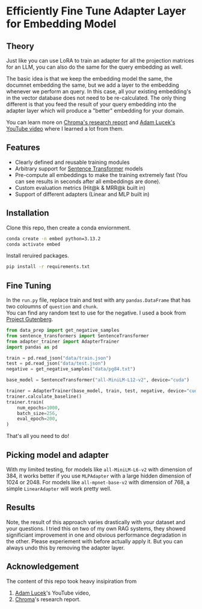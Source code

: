 # Efficiently Fine Tune Adapter Layer for Embedding Model

## Theory

Just like you can use LoRA to train an adapter for all the projection matrices for an LLM, you can also do the same for the query embedding as well. 

The basic idea is that we keep the embedding model the same, the documnet embedding the same, but we add a layer to the embedding whenever we perform an query. 
In this case, all your existing embedding's in the vector database does not need to be re-calculated. 
The only thing different is that you feed the result of your query embedding into the adapter layer which will produce a "better" embedding for your domain. 

You can learn more on [Chroma's research report](https://research.trychroma.com/embedding-adapters) and [Adam Lucek's YouTube video](https://www.youtube.com/watch?v=hztWQcoUbt0&feature=youtu.be) where I learned a lot from them.

## Features

- Clearly defined and reusable training modules
- Arbitrary support for [Sentence Transformer](https://sbert.net/) models
- Pre-compute all embeddings to make the training extremely fast (You can see results in seconds after all embeddings are done).
- Custom evaluation metrics (Hit@k & MRR@k built in)
- Support of different adapters (Linear and MLP built in)

## Installation 

Clone this repo, then create a conda enviornment.

```bash
conda create -n embed python=3.13.2
conda activate embed
```

Install reruired packages.

```bash
pip install -r requirements.txt
```

## Fine Tuning

In the `run.py` file, replace train and test with any `pandas.DataFrame` that has two coloumns of `question` and `chunk`.  
You can find any random text to use for the negative. 
I used a book from [Project Gutenberg](https://www.gutenberg.org/). 

```python
from data_prep import get_negative_samples
from sentence_transformers import SentenceTransformer
from adapter_trainer import AdapterTrainer
import pandas as pd

train = pd.read_json("data/train.json")
test = pd.read_json("data/test.json")
negative = get_negative_samples("data/pg84.txt")

base_model = SentenceTransformer("all-MiniLM-L12-v2", device="cuda")

trainer = AdapterTrainer(base_model, train, test, negative, device="cuda")
trainer.calculate_baseline()
trainer.train(
    num_epochs=1000,
    batch_size=256,
    eval_epoch=200,
)
```

That's all you need to do!

## Picking model and adapter

With my limited testing, for models like `all-MiniLM-L6-v2` with dimension of 384, it works better if you use `MLPAdapter` with a large hidden dimension of 1024 or 2048.
For models like `all-mpnet-base-v2` with dimension of 768, a simple `LinearAdapter` will work pretty well.

## Results 

Note, the result of this approach varies drastically with your dataset and your questions. 
I tried this on two of my own RAG systems, they showed significiant improvement in one and obvious performance degradation in the other.
Please experiement with before actually apply it.
But you can always undo this by removing the adapter layer. 

## Acknowledgement

The content of this repo took heavy insipiration from

1. [Adam Lucek](https://github.com/ALucek/linear-adapter-embedding)'s YouTube video,
2. [Chroma](https://research.trychroma.com/embedding-adapters)'s research report.
